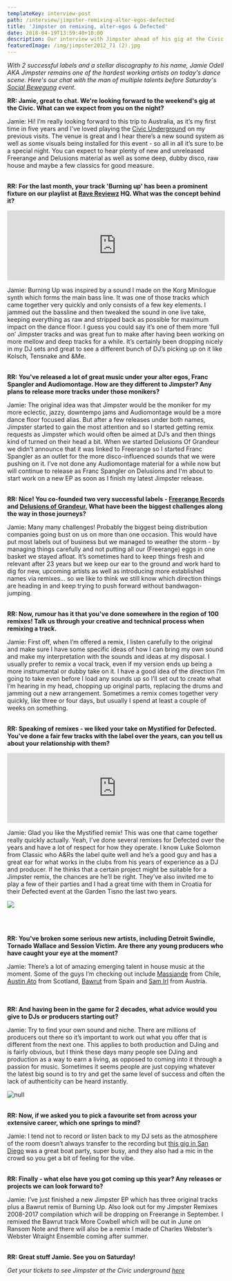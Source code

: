 ```yaml
---
templateKey: interview-post
path: /interview/jimpster-remixing-alter-egos-defected
title: 'Jimpster on remixing, alter-egos & Defected'
date: 2018-04-19T13:59:40+10:00
description: Our interview with Jimpster ahead of his gig at the Civic Underground
featuredImage: /img/jimpster2012_71 (2).jpg
---
```

_With 2 successful labels and a stellar discography to his name, Jamie Odell AKA Jimpster remains one of the hardest working artists on today's dance scene. Here's our chat with the man of multiple talents before Saturday's [Social Bewegung](https://www.ravereviewz.net/Promoter/social-bewegung/98) event._

**RR: Jamie, great to chat. We're looking forward to the weekend's gig at the Civic. What can we expect from you on the night?**

Jamie: Hi! I’m really looking forward to this trip to Australia, as it’s my first time in five years and I've loved playing the [Civic Underground](https://www.ravereviewz.net/Venue/Civic-Underground/35) on my previous visits. The venue is great and I hear there’s a new sound system as well as some visuals being installed for this event - so all in all it’s sure to be a special night. You can expect to hear plenty of new and unreleased Freerange and Delusions material as well as some deep, dubby disco, raw house and maybe a few classics for good measure.
<br><br>

**RR: For the last month, your track 'Burning up' has been a prominent fixture on our playlist at [Rave Reviewz](https://magazine.ravereviewz.net) HQ. What was the concept behind it?**

<iframe src="https://embed.beatport.com/?id=10345210&type=track" width="100%" height="162" frameborder="0" scrolling="no" style="max-width:600px;"></iframe>

Jamie: Burning Up was inspired by a sound I made on the Korg Minilogue synth which forms the main bass line. It was one of those tracks which came together very quickly and only consists of a few key elements. I jammed out the bassline and then tweaked the sound in one live take, keeping everything as raw and stripped back as possible for maximum impact on the dance floor. I guess you could say it’s one of them more ‘full on’ Jimpster tracks and was great fun to make after having been working on more mellow and deep tracks for a while. It’s certainly been dropping nicely in my DJ sets and great to see a different bunch of DJ’s picking up on it like Kolsch, Tensnake and &Me.
<br><br>

**RR: You've released a lot of great music under your alter egos, Franc Spangler and Audiomontage. How are they different to Jimpster? Any plans to release more tracks under those monikers?**

Jamie: The original idea was that Jimpster would be the moniker for my more eclectic, jazzy, downtempo jams and Audiomontage would be a more dance floor focused alias. But after a few releases under both names, Jimpster started to gain the most attention and so I started getting remix requests as Jimpster which would often be aimed at DJ’s and then things kind of turned on their head a bit. When we started Delusions Of Grandeur we didn’t announce that it was linked to Freerange so I started Franc Spangler as an outlet for the more disco-influenced sounds that we were pushing on it. I’ve not done any Audiomontage material for a while now but will continue to release as Franc Spangler on Delusions and I'm about to start work on a new EP as soon as I finish my latest Jimpster release.
<br><br>

**RR: Nice! You co-founded two very successful labels - [Freerange Records](https://www.facebook.com/FreerangeRecords/) and [Delusions of Grandeur.](https://www.facebook.com/Delusions-of-Grandeur-337255673024451/) What have been the biggest challenges along the way in those journeys?**

Jamie: Many many challenges! Probably the biggest being distribution companies going bust on us on more than one occasion. This would have put most labels out of business but we managed to weather the storm - by managing things carefully and not putting all our (Freerange) eggs in one basket we stayed afloat. It’s sometimes hard to keep things fresh and relevant after 23 years but we keep our ear to the ground and work hard to dig for new, upcoming artists as well as introducing more established names via remixes... so we like to think we still know which direction things are heading in and keep trying to push forward without bandwagon-jumping.
<br><br>

**RR: Now, rumour has it that you've done somewhere in the region of 100 remixes! Talk us through your creative and technical process when remixing a track.**

Jamie: First off, when I’m offered a remix, I listen carefully to the original and make sure I have some specific ideas of how I can bring my own sound and make my interpretation with the sounds and ideas at my disposal. I usually prefer to remix a vocal track, even if my version ends up being a more instrumental or dubby take on it. I have a good idea of the direction I’m going to take even before I load any sounds up so I’ll set out to create what I’m hearing in my head, chopping up original parts, replacing the drums and jamming out a new arrangement. Sometimes a remix comes together very quickly, like three or four days, but usually I spend at least a couple of weeks on something.
<br><br>

**RR: Speaking of remixes - we liked your take on Mystified for Defected. You've done a fair few tracks with the label over the years, can you tell us about your relationship with them?**

<iframe src="https://embed.beatport.com/?id=9234306&type=track" width="100%" height="162" frameborder="0" scrolling="no" style="max-width:600px;"></iframe>

Jamie: Glad you like the Mystified remix! This was one that came together really quickly actually. Yeah, I’ve done several remixes for Defected over the years and have a lot of respect for how they operate. I know Luke Solomon from Classic who A&Rs the label quite well and he’s a good guy and has a great ear for what works in the clubs from his years of experience as a DJ and producer. If he thinks that a certain project might be suitable for a Jimpster remix, the chances are he’ll be right. They’ve also invited me to play a few of their parties and I had a great time with them in Croatia for their Defected event at the Garden Tisno the last two years.  

![](/img/jimpsterzigzag1(2).jpg)

<br><br>

**RR: You've broken some serious new artists, including Detroit Swindle, Tornado Wallace and Session Victim. Are there any young producers who have caught your eye at the moment?**

Jamie: There’s a lot of amazing emerging talent in house music at the moment. Some of the guys I’m checking out include [Massiande](https://soundcloud.com/freerangerecords/sets/massiande-yesterday-today-forever-ep) from Chile, [Austin Ato](https://www.facebook.com/austinatouk/) from Scotland, [Bawrut](https://www.facebook.com/Bawrut/) from Spain and [Sam Irl](https://www.facebook.com/samirlmusic/) from Austria.\
<br><br>

**RR: And having been in the game for 2 decades, what advice would you give to DJs or producers starting out?**

Jamie: Try to find your own sound and niche. There are millions of producers out there so it’s important to work out what you offer that is different from the next one. This applies to both production and DJing and is fairly obvious, but I think these days many people see DJing and production as a way to earn a living, as opposed to coming into it through a passion for music. Sometimes it seems people are just copying whatever the latest big sound is to try and get the same level of success and often the lack of authenticity can be heard instantly.

![null](/img/jimpsterzigzag5-min.jpg)
<br><br>

**RR: Now, if we asked you to pick a favourite set from across your extensive career, which one springs to mind?**

Jamie: I tend not to record or listen back to my DJ sets as the atmosphere of the room doesn’t always transfer to the recording but [this gig in San Diego](https://soundcloud.com/musicis4lovers/jimpster-live-at-lovelife) was a great boat party, super busy, and they also had a mic in the crowd so you get a bit of feeling for the vibe.
<br><br>

**RR: Finally - what else have you got coming up this year? Any releases or projects we can look forward to?**

Jamie: I’ve just finished a new Jimpster EP which has three original tracks plus a Bawrut remix of Burning Up.  Also look out for my Jimpster Remixes 2008-2017 compilation which will be dropping on Freerange in September. I remixed the Bawrut track More Cowbell which will be out in June on Ransom Note and there will also be a remix I made of Charles Webster’s Webster Wraight Ensemble coming after summer.
<br><br>

**RR: Great stuff Jamie. See you on Saturday!**

_Get your tickets to see Jimpster at the Civic underground [here](https://www.ravereviewz.net/Event/Social-Bewegung-Ft-Jimpster-3HR-Set-Sydney/50)_
